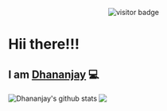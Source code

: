 <p  align="center">
  <img src="https://visitor-badge.glitch.me/badge?page_id=dtan13.dtan13" alt="visitor badge"/>
</p>

# Hii there!!! 
## I am [Dhananjay](https://github.com/DTan13) 💻

<div float="right">
  <img align="center" src="https://github-readme-stats.anuraghazra1.vercel.app/api?username=dtan13&show_icons=true&include_all_commits=true&count_private=true&theme=chartreuse-dark" alt="Dhananjay's github stats" />
  <img align="center" src="https://github-readme-stats.anuraghazra1.vercel.app/api/top-langs/?username=dtan13&langs_count=10&layout=compact&theme=chartreuse-dark" />
</div>

